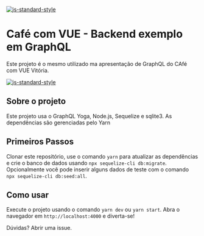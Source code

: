 [![js-standard-style](https://cdn.rawgit.com/standard/standard/master/badge.svg)](http://standardjs.com)

<style>
  .body {
    display: block
  }
  .body::after {
    content: "";
    background-image: url(https://secure.meetupstatic.com/photos/event/4/0/7/e/600_476776510.jpeg);
    background-repeat: no-repeat;
    background-size: cover;
    opacity: 0.1;
    top: 0;
    left: 0;
    bottom: 0;
    right: 0;
    position: absolute;
    z-index: -1; 
  }
</style>
<div class='body'>


# Café com VUE - Backend exemplo em GraphQL

Este projeto é o mesmo utilizado ma apresentação de GraphQL do CAfé com VUE Vitória. 

[![js-standard-style](https://img.shields.io/badge/code%20style-standard-brightgreen.svg)](http://standardjs.com)

## Sobre o projeto

Este projeto usa o GraphQL Yoga, Node.js, Sequelize e sqlite3. As dependências sâo gerenciadas pelo Yarn

## Primeiros Passos

Clonar este repositório, use o comando `yarn` para atualizar as dependências e crie o banco de dados usando `npx sequelize-cli db:migrate`. Opcionalmente você pode inserir alguns dados de teste com o comando `npx sequelize-cli db:seed:all`.

## Como usar

Execute o projeto usando o comando `yarn dev` ou `yarn start`. Abra o navegador em `http://localhost:4000` e diverta-se!

Dúvidas? Abrir uma issue.
</div>